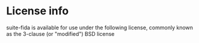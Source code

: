 
# License info

suite-fida is available for use under the following license, commonly known
as the 3-clause (or "modified") BSD license
